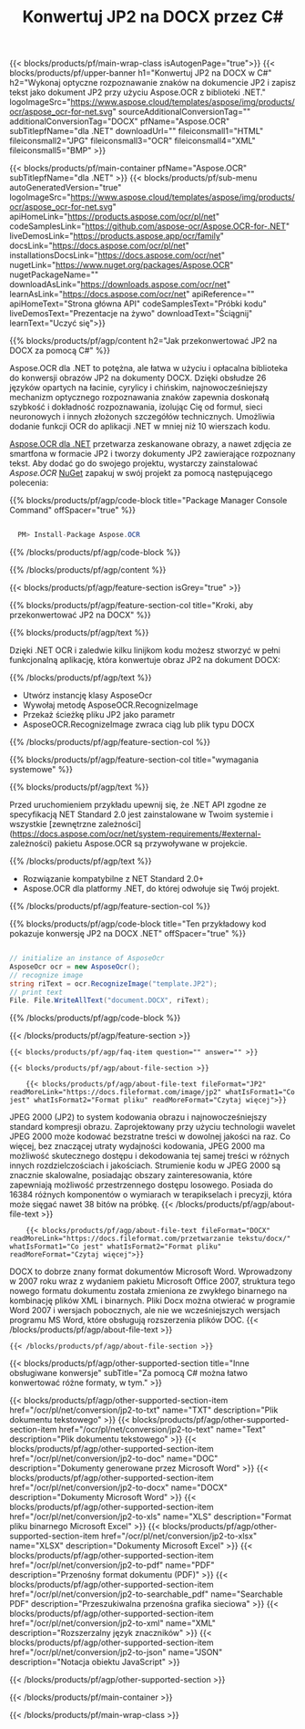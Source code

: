 ﻿---
title: Konwertuj JP2 na DOCX przez C# 
weight: 3920
url: /pl/net/conversion/jp2-to-docx/ 
lang: pl
langdirlevel: 2
locales: ja,it,ru,de,es,fr,nl,id,lt,pl,pt,vi,tr,ko
description: Przykładowy kod konwersji JP2 do DOCX C#. Użyj przykładowego kodu API dla plików wsadowych JP2 do konwersji DOCX w ramach VB.NET, Asp.NET lub dowolnej aplikacji opartej na .NET.
---

{{< blocks/products/pf/main-wrap-class isAutogenPage="true">}}
{{< blocks/products/pf/upper-banner h1="Konwertuj JP2 na DOCX w C#" h2="Wykonaj optyczne rozpoznawanie znaków na dokumencie JP2 i zapisz tekst jako dokument JP2 przy użyciu Aspose.OCR z biblioteki .NET." logoImageSrc="https://www.aspose.cloud/templates/aspose/img/products/ocr/aspose_ocr-for-net.svg" sourceAdditionalConversionTag="" additionalConversionTag="DOCX" pfName="Aspose.OCR" subTitlepfName="dla .NET" downloadUrl="" fileiconsmall1="HTML" fileiconsmall2="JPG" fileiconsmall3="OCR" fileiconsmall4="XML" fileiconsmall5="BMP" >}}


{{< blocks/products/pf/main-container pfName="Aspose.OCR" subTitlepfName="dla .NET" >}}
{{< blocks/products/pf/sub-menu autoGeneratedVersion="true" logoImageSrc="https://www.aspose.cloud/templates/aspose/img/products/ocr/aspose_ocr-for-net.svg" apiHomeLink="https://products.aspose.com/ocr/pl/net" codeSamplesLink="https://github.com/aspose-ocr/Aspose.OCR-for-.NET" liveDemosLink="https://products.aspose.app/ocr/family" docsLink="https://docs.aspose.com/ocr/pl/net" installationsDocsLink="https://docs.aspose.com/ocr/net" nugetLink="https://www.nuget.org/packages/Aspose.OCR" nugetPackageName="" downloadAsLink="https://downloads.aspose.com/ocr/net" learnAsLink="https://docs.aspose.com/ocr/net" apiReference="" apiHomeText="Strona główna API" codeSamplesText="Próbki kodu" liveDemosText="Prezentacje na żywo" downloadText="Ściągnij" learnText="Uczyć się">}}

{{% blocks/products/pf/agp/content h2="Jak przekonwertować JP2 na DOCX za pomocą C#" %}}

Aspose.OCR dla .NET to potężna, ale łatwa w użyciu i opłacalna biblioteka do konwersji obrazów JP2 na dokumenty DOCX. Dzięki obsłudze 26 języków opartych na łacinie, cyrylicy i chińskim, najnowocześniejszy mechanizm optycznego rozpoznawania znaków zapewnia doskonałą szybkość i dokładność rozpoznawania, izolując Cię od formuł, sieci neuronowych i innych złożonych szczegółów technicznych. Umożliwia dodanie funkcji OCR do aplikacji .NET w mniej niż 10 wierszach kodu.

[Aspose.OCR dla .NET](https://products.aspose.com/ocr/net)
 przetwarza zeskanowane obrazy, a nawet zdjęcia ze smartfona w formacie JP2 i tworzy dokumenty JP2 zawierające rozpoznany tekst. Aby dodać go do swojego projektu, wystarczy zainstalować *Aspose.OCR*
 [NuGet](https://www.nuget.org/packages/aspose.ocr)
 zapakuj w swój projekt za pomocą następującego polecenia:

{{% blocks/products/pf/agp/code-block title="Package Manager Console Command" offSpacer="true" %}}

```cs

  PM> Install-Package Aspose.OCR

```

{{% /blocks/products/pf/agp/code-block %}}

{{% /blocks/products/pf/agp/content %}}

{{< blocks/products/pf/agp/feature-section isGrey="true" >}}

{{% blocks/products/pf/agp/feature-section-col title="Kroki, aby przekonwertować JP2 na DOCX" %}}

{{% blocks/products/pf/agp/text %}}

Dzięki .NET OCR i zaledwie kilku linijkom kodu możesz stworzyć w pełni funkcjonalną aplikację, która konwertuje obraz JP2 na dokument DOCX:

{{% /blocks/products/pf/agp/text %}}

+ Utwórz instancję klasy AsposeOcr
+ Wywołaj metodę AsposeOCR.RecognizeImage
+ Przekaż ścieżkę pliku JP2 jako parametr
+ AsposeOCR.RecognizeImage zwraca ciąg lub plik typu DOCX

{{% /blocks/products/pf/agp/feature-section-col %}}

{{% blocks/products/pf/agp/feature-section-col title="wymagania systemowe" %}}

{{% blocks/products/pf/agp/text %}}

Przed uruchomieniem przykładu upewnij się, że .NET API zgodne ze specyfikacją NET Standard 2.0 jest zainstalowane w Twoim systemie i wszystkie [zewnętrzne zależności](https://docs.aspose.com/ocr/net/system-requirements/#external- zależności) pakietu Aspose.OCR są przywoływane w projekcie.

{{% /blocks/products/pf/agp/text %}}

- Rozwiązanie kompatybilne z NET Standard 2.0+
- Aspose.OCR dla platformy .NET, do której odwołuje się Twój projekt.

{{% /blocks/products/pf/agp/feature-section-col %}}

{{% blocks/products/pf/agp/code-block title="Ten przykładowy kod pokazuje konwersję JP2 na DOCX .NET" offSpacer="true" %}}

```cs

// initialize an instance of AsposeOcr
AsposeOcr ocr = new AsposeOcr();
// recognize image
string riText = ocr.RecognizeImage("template.JP2");
// print text
File. File.WriteAllText("document.DOCX", riText);

```

{{% /blocks/products/pf/agp/code-block %}}

{{< /blocks/products/pf/agp/feature-section >}}

    {{< blocks/products/pf/agp/faq-item question="" answer="" >}}

    {{< blocks/products/pf/agp/about-file-section >}}
       
        {{< blocks/products/pf/agp/about-file-text fileFormat="JP2" readMoreLink="https://docs.fileformat.com/image/jp2" whatIsFormat1="Co jest" whatIsFormat2="Format pliku" readMoreFormat="Czytaj więcej">}}
JPEG 2000 (JP2) to system kodowania obrazu i najnowocześniejszy standard kompresji obrazu. Zaprojektowany przy użyciu technologii wavelet JPEG 2000 może kodować bezstratne treści w dowolnej jakości na raz. Co więcej, bez znaczącej utraty wydajności kodowania, JPEG 2000 ma możliwość skutecznego dostępu i dekodowania tej samej treści w różnych innych rozdzielczościach i jakościach. Strumienie kodu w JPEG 2000 są znacznie skalowalne, posiadając obszary zainteresowania, które zapewniają możliwość przestrzennego dostępu losowego. Posiada do 16384 różnych komponentów o wymiarach w terapikselach i precyzji, która może sięgać nawet 38 bitów na próbkę.
        {{< /blocks/products/pf/agp/about-file-text >}}

        {{< blocks/products/pf/agp/about-file-text fileFormat="DOCX" readMoreLink="https://docs.fileformat.com/przetwarzanie tekstu/docx/" whatIsFormat1="Co jest" whatIsFormat2="Format pliku" readMoreFormat="Czytaj więcej">}}
DOCX to dobrze znany format dokumentów Microsoft Word. Wprowadzony w 2007 roku wraz z wydaniem pakietu Microsoft Office 2007, struktura tego nowego formatu dokumentu została zmieniona ze zwykłego binarnego na kombinację plików XML i binarnych. Pliki Docx można otwierać w programie Word 2007 i wersjach pobocznych, ale nie we wcześniejszych wersjach programu MS Word, które obsługują rozszerzenia plików DOC.
        {{< /blocks/products/pf/agp/about-file-text >}}

    {{< /blocks/products/pf/agp/about-file-section >}}

<!-- aboutfile Ends -->

{{< blocks/products/pf/agp/other-supported-section title="Inne obsługiwane konwersje" subTitle="Za pomocą C# można łatwo konwertować różne formaty, w tym." >}}

{{< blocks/products/pf/agp/other-supported-section-item href="/ocr/pl/net/conversion/jp2-to-txt" name="TXT" description="Plik dokumentu tekstowego" >}}
{{< blocks/products/pf/agp/other-supported-section-item href="/ocr/pl/net/conversion/jp2-to-text" name="Text" description="Plik dokumentu tekstowego" >}}
{{< blocks/products/pf/agp/other-supported-section-item href="/ocr/pl/net/conversion/jp2-to-doc" name="DOC" description="Dokumenty generowane przez Microsoft Word" >}}
{{< blocks/products/pf/agp/other-supported-section-item href="/ocr/pl/net/conversion/jp2-to-docx" name="DOCX" description="Dokumenty Microsoft Word" >}}
{{< blocks/products/pf/agp/other-supported-section-item href="/ocr/pl/net/conversion/jp2-to-xls" name="XLS" description="Format pliku binarnego Microsoft Excel" >}}
{{< blocks/products/pf/agp/other-supported-section-item href="/ocr/pl/net/conversion/jp2-to-xlsx" name="XLSX" description="Dokumenty Microsoft Excel" >}}
{{< blocks/products/pf/agp/other-supported-section-item href="/ocr/pl/net/conversion/jp2-to-pdf" name="PDF" description="Przenośny format dokumentu (PDF)" >}}
{{< blocks/products/pf/agp/other-supported-section-item href="/ocr/pl/net/conversion/jp2-to-searchable_pdf" name="Searchable PDF" description="Przeszukiwalna przenośna grafika sieciowa" >}}
{{< blocks/products/pf/agp/other-supported-section-item href="/ocr/pl/net/conversion/jp2-to-xml" name="XML" description="Rozszerzalny język znaczników" >}}
{{< blocks/products/pf/agp/other-supported-section-item href="/ocr/pl/net/conversion/jp2-to-json" name="JSON" description="Notacja obiektu JavaScript" >}}

{{< /blocks/products/pf/agp/other-supported-section >}}

{{< /blocks/products/pf/main-container >}}
    
{{< /blocks/products/pf/main-wrap-class >}}
